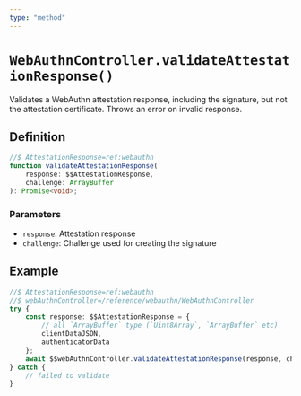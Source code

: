 ```yaml
---
type: "method"
---
```


# `WebAuthnController.validateAttestationResponse()`

Validates a WebAuthn attestation response, including the signature, but not the attestation certificate. Throws an error on invalid response.

## Definition

```ts
//$ AttestationResponse=ref:webauthn
function validateAttestationResponse(
	response: $$AttestationResponse,
	challenge: ArrayBuffer
): Promise<void>;
```

### Parameters

- `response`: Attestation response
- `challenge`: Challenge used for creating the signature

## Example

```ts
//$ AttestationResponse=ref:webauthn
//$ webAuthnController=/reference/webauthn/WebAuthnController
try {
	const response: $$AttestationResponse = {
		// all `ArrayBuffer` type (`Uint8Array`, `ArrayBuffer` etc)
		clientDataJSON,
		authenticatorData
	};
	await $$webAuthnController.validateAttestationResponse(response, challenge);
} catch {
	// failed to validate
}
```
